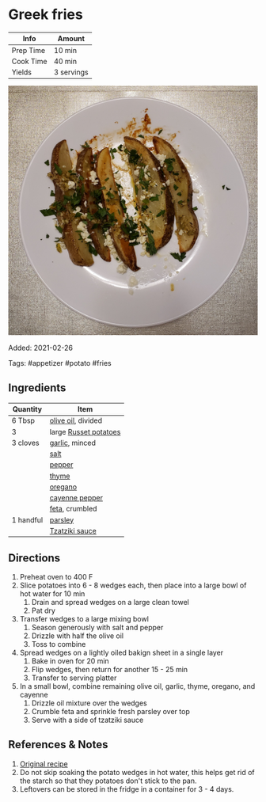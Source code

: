 # Greek fries

| Info      | Amount     |
| --------- | ---------- |
| Prep Time | 10 min     |
| Cook Time | 40 min     |
| Yields    | 3 servings |

![Greek fries](../_assets/greek-fries.jpg)

Added: 2021-02-26

Tags: #appetizer #potato #fries

## Ingredients

| Quantity  | Item                                                 |
| --------- | ---------------------------------------------------- |
| 6 Tbsp    | [olive oil](../Ingredients/olive%20oil.md), divided  |
| 3         | large [Russet potatoes](../Ingredients/potato.md)    |
| 3 cloves  | [garlic](../Ingredients/garlic.md), minced           |
|           | [salt](../Ingredients/salt.md)                       |
|           | [pepper](../Ingredients/pepper.md)                   |
|           | [thyme](../Ingredients/thyme.md)                     |
|           | [oregano](../Ingredients/oregano.md)                 |
|           | [cayenne pepper](../Ingredients/cayenne%20pepper.md) |
|           | [feta](../Ingredients/feta.md), crumbled             |
| 1 handful | [parsley](../Ingredients/parsley.md)                 |
|           | [Tzatziki sauce](../tzatziki%20sauce.md)             |

## Directions

1. Preheat oven to 400 F
2. Slice potatoes into 6 - 8 wedges each, then place into a large bowl of hot water for 10 min
    1. Drain and spread wedges on a large clean towel
    2. Pat dry
3. Transfer wedges to a large mixing bowl
    1. Season generously with salt and pepper
    2. Drizzle with half the olive oil
    3. Toss to combine
4. Spread wedges on a lightly oiled bakign sheet in a single layer
    1. Bake in oven for 20 min
    2. Flip wedges, then return for another 15 - 25 min
    3. Transfer to serving platter
5. In a small bowl, combine remaining olive oil, garlic, thyme, oregano, and cayenne
    1. Drizzle oil mixture over the wedges
    2. Crumble feta and sprinkle fresh parsley over top
    3. Serve with a side of tzatziki sauce

## References & Notes

1. [Original recipe](https://www.themediterraneandish.com/greek-style-oven-fries/)
2. Do not skip soaking the potato wedges in hot water, this helps get rid of the starch so that they potatoes don't stick to the pan.
3. Leftovers can be stored in the fridge in a container for 3 - 4 days.
